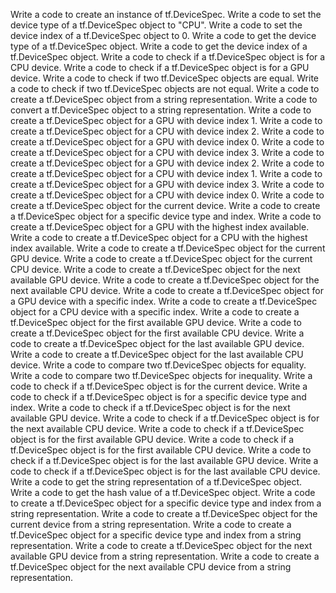 Write a code to create an instance of tf.DeviceSpec.
Write a code to set the device type of a tf.DeviceSpec object to "CPU".
Write a code to set the device index of a tf.DeviceSpec object to 0.
Write a code to get the device type of a tf.DeviceSpec object.
Write a code to get the device index of a tf.DeviceSpec object.
Write a code to check if a tf.DeviceSpec object is for a CPU device.
Write a code to check if a tf.DeviceSpec object is for a GPU device.
Write a code to check if two tf.DeviceSpec objects are equal.
Write a code to check if two tf.DeviceSpec objects are not equal.
Write a code to create a tf.DeviceSpec object from a string representation.
Write a code to convert a tf.DeviceSpec object to a string representation.
Write a code to create a tf.DeviceSpec object for a GPU with device index 1.
Write a code to create a tf.DeviceSpec object for a CPU with device index 2.
Write a code to create a tf.DeviceSpec object for a GPU with device index 0.
Write a code to create a tf.DeviceSpec object for a CPU with device index 3.
Write a code to create a tf.DeviceSpec object for a GPU with device index 2.
Write a code to create a tf.DeviceSpec object for a CPU with device index 1.
Write a code to create a tf.DeviceSpec object for a GPU with device index 3.
Write a code to create a tf.DeviceSpec object for a CPU with device index 0.
Write a code to create a tf.DeviceSpec object for the current device.
Write a code to create a tf.DeviceSpec object for a specific device type and index.
Write a code to create a tf.DeviceSpec object for a GPU with the highest index available.
Write a code to create a tf.DeviceSpec object for a CPU with the highest index available.
Write a code to create a tf.DeviceSpec object for the current GPU device.
Write a code to create a tf.DeviceSpec object for the current CPU device.
Write a code to create a tf.DeviceSpec object for the next available GPU device.
Write a code to create a tf.DeviceSpec object for the next available CPU device.
Write a code to create a tf.DeviceSpec object for a GPU device with a specific index.
Write a code to create a tf.DeviceSpec object for a CPU device with a specific index.
Write a code to create a tf.DeviceSpec object for the first available GPU device.
Write a code to create a tf.DeviceSpec object for the first available CPU device.
Write a code to create a tf.DeviceSpec object for the last available GPU device.
Write a code to create a tf.DeviceSpec object for the last available CPU device.
Write a code to compare two tf.DeviceSpec objects for equality.
Write a code to compare two tf.DeviceSpec objects for inequality.
Write a code to check if a tf.DeviceSpec object is for the current device.
Write a code to check if a tf.DeviceSpec object is for a specific device type and index.
Write a code to check if a tf.DeviceSpec object is for the next available GPU device.
Write a code to check if a tf.DeviceSpec object is for the next available CPU device.
Write a code to check if a tf.DeviceSpec object is for the first available GPU device.
Write a code to check if a tf.DeviceSpec object is for the first available CPU device.
Write a code to check if a tf.DeviceSpec object is for the last available GPU device.
Write a code to check if a tf.DeviceSpec object is for the last available CPU device.
Write a code to get the string representation of a tf.DeviceSpec object.
Write a code to get the hash value of a tf.DeviceSpec object.
Write a code to create a tf.DeviceSpec object for a specific device type and index from a string representation.
Write a code to create a tf.DeviceSpec object for the current device from a string representation.
Write a code to create a tf.DeviceSpec object for a specific device type and index from a string representation.
Write a code to create a tf.DeviceSpec object for the next available GPU device from a string representation.
Write a code to create a tf.DeviceSpec object for the next available CPU device from a string representation.
